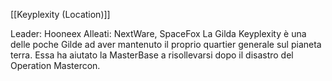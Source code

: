 [[Keyplexity (Location)]]

Leader: Hooneex
Alleati: NextWare, SpaceFox
La Gilda Keyplexity è una delle poche Gilde ad aver mantenuto il proprio quartier generale sul pianeta terra. Essa ha aiutato la MasterBase a risollevarsi dopo il disastro del Operation Mastercon.